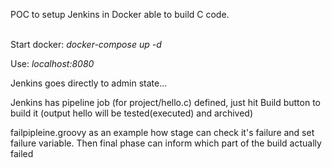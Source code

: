 POC to setup Jenkins in Docker able to build C code.
<br>
<br>

Start docker: *docker-compose up -d*

Use: *localhost:8080*

Jenkins goes directly to admin state...

Jenkins has pipeline job (for project/hello.c) defined, just hit Build button to build it (output hello will be tested(executed) and archived)



failpipleine.groovy as an example how stage can check it's failure and set failure variable. Then final
phase can inform which part of the build actually failed